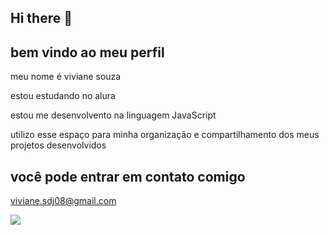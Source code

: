 ## Hi there 👋

## bem vindo ao meu perfil

meu nome é viviane souza

estou estudando no alura

estou me desenvolvento na linguagem JavaScript

utilizo esse espaço para minha organização e compartilhamento dos meus projetos desenvolvidos

## você pode entrar em contato comigo

viviane.sdj08@gmail.com

![](https://media1.tenor.com/m/wNebiipI__EAAAAC/wednesday-blessings.gif)
<!--


**ogzinha/ogzinha** is a ✨ _special_ ✨ repository because its `README.md` (this file) appears on your GitHub profile.

Here are some ideas to get you started:

- 🔭 I’m currently working on ...
- 🌱 I’m currently learning ...
- 👯 I’m looking to collaborate on ...
- 🤔 I’m looking for help with ...
- 💬 Ask me about ...
- 📫 How to reach me: ...
- 😄 Pronouns: ...
- ⚡ Fun fact: ...
-->
